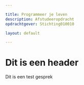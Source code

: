```yaml
--- 

title: Programmeer je leven
description: Afstudeeropdracht
opdrachtgever: Stichting010010

layout: default

---
```


# Dit is een header

Dit is een test gesprek



